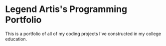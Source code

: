 # Legend Artis's Programming Portfolio
This is a portfolio of all of my coding projects I've constructed in my college education.
